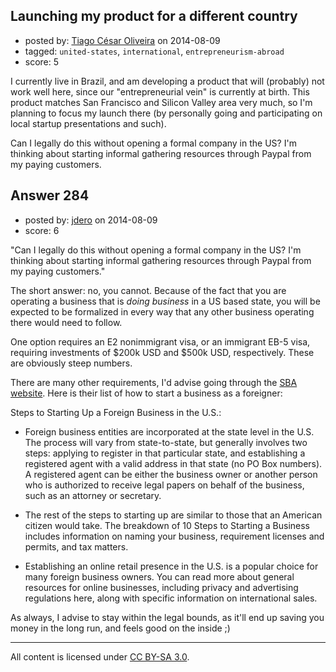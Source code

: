 ## Launching my product for a different country

- posted by: [Tiago César Oliveira](https://stackexchange.com/users/1257691/tiago-c-sar-oliveira) on 2014-08-09
- tagged: `united-states`, `international`, `entrepreneurism-abroad`
- score: 5

I currently live in Brazil, and am developing a product that will (probably) not work well here, since our "entrepreneurial vein" is currently at birth. This product matches San Francisco and Silicon Valley area very much, so I'm planning to focus my launch there (by personally going and participating on local startup presentations and such).

Can I legally do this without opening a formal company in the US? I'm thinking about starting informal gathering resources through Paypal from my paying customers.


## Answer 284

- posted by: [jdero](https://stackexchange.com/users/1972448/jdero) on 2014-08-09
- score: 6

<p>"Can I legally do this without opening a formal company in the US? I'm thinking about starting informal gathering resources through Paypal from my paying customers."</p>

<p>The short answer: no, you cannot. Because of the fact that you are operating a business that is <em>doing business</em> in a US based state, you will be expected to be formalized in every way that any other business operating there would need to follow.</p>

<p>One option requires an E2 nonimmigrant visa, or an immigrant EB-5 visa, requiring investments of $200k USD and $500k USD, respectively. These are obviously steep numbers.</p>

<p>There are many other requirements, I'd advise going through the <a href="http://www.sba.gov/community/blogs/community-blogs/business-law-advisor/starting-business-us-foreign-national">SBA website</a>. Here is their list of how to start a business as a foreigner:</p>

<p>Steps to Starting Up a Foreign Business in the U.S.:</p>

<ul>
<li><p>Foreign business entities are incorporated at the state level in the U.S. The process will vary from state-to-state, but generally involves two steps: applying to register in that particular state, and establishing a registered agent with a valid address in that state (no PO Box numbers). A registered agent can be either the business owner or another person who is authorized to receive legal papers on behalf of the business, such as an attorney or secretary.</p></li>
<li><p>The rest of the steps to starting up are similar to those that an American citizen would take. The breakdown of 10 Steps to Starting a Business includes information on naming your business, requirement licenses and permits, and tax matters.</p></li>
<li><p>Establishing an online retail presence in the U.S. is a popular choice for many foreign business owners. You can read more about general resources for online businesses, including privacy and advertising regulations here, along with specific information on international sales.</p></li>
</ul>

<p>As always, I advise to stay within the legal bounds, as it'll end up saving you money in the long run, and feels good on the inside ;)</p>




---

All content is licensed under [CC BY-SA 3.0](https://creativecommons.org/licenses/by-sa/3.0/).
